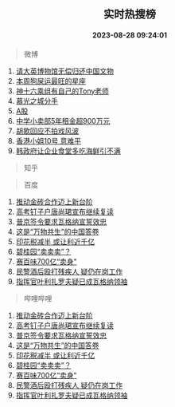 <div align="center"><h2>实时热搜榜</h2><h4>2023-08-28 09:24:01</h4></div>

> 微博  

1. [请大英博物馆无偿归还中国文物](https://s.weibo.com/weibo?q=%23%E8%AF%B7%E5%A4%A7%E8%8B%B1%E5%8D%9A%E7%89%A9%E9%A6%86%E6%97%A0%E5%81%BF%E5%BD%92%E8%BF%98%E4%B8%AD%E5%9B%BD%E6%96%87%E7%89%A9%23&t=31&band_rank=1&Refer=top)<br />
2. [本周狗屎运最旺的星座](https://s.weibo.com/weibo?q=%E6%9C%AC%E5%91%A8%E7%8B%97%E5%B1%8E%E8%BF%90%E6%9C%80%E6%97%BA%E7%9A%84%E6%98%9F%E5%BA%A7&t=31&band_rank=2&Refer=top)<br />
3. [神十六乘组有自己的Tony老师](https://s.weibo.com/weibo?q=%23%E7%A5%9E%E5%8D%81%E5%85%AD%E4%B9%98%E7%BB%84%E6%9C%89%E8%87%AA%E5%B7%B1%E7%9A%84Tony%E8%80%81%E5%B8%88%23&t=31&band_rank=3&Refer=top)<br />
4. [慕光之城分手](https://s.weibo.com/weibo?q=%23%E6%85%95%E5%85%89%E4%B9%8B%E5%9F%8E%E5%88%86%E6%89%8B%23&t=31&band_rank=4&Refer=top)<br />
5. [A股](https://s.weibo.com/weibo?q=A%E8%82%A1&t=31&band_rank=5&Refer=top)<br />
6. [中学小卖部5年租金超900万元](https://s.weibo.com/weibo?q=%23%E4%B8%AD%E5%AD%A6%E5%B0%8F%E5%8D%96%E9%83%A85%E5%B9%B4%E7%A7%9F%E9%87%91%E8%B6%85900%E4%B8%87%E5%85%83%23&t=31&band_rank=6&Refer=top)<br />
7. [胡歌回应不拍戏风波](https://s.weibo.com/weibo?q=%23%E8%83%A1%E6%AD%8C%E5%9B%9E%E5%BA%94%E4%B8%8D%E6%8B%8D%E6%88%8F%E9%A3%8E%E6%B3%A2%23&t=31&band_rank=7&Refer=top)<br />
8. [香港小姐10号 意难平](https://s.weibo.com/weibo?q=%E9%A6%99%E6%B8%AF%E5%B0%8F%E5%A7%9010%E5%8F%B7%20%E6%84%8F%E9%9A%BE%E5%B9%B3&t=31&band_rank=8&Refer=top)<br />
9. [韩政府让企业食堂多吃海鲜引不满](https://s.weibo.com/weibo?q=%23%E9%9F%A9%E6%94%BF%E5%BA%9C%E8%AE%A9%E4%BC%81%E4%B8%9A%E9%A3%9F%E5%A0%82%E5%A4%9A%E5%90%83%E6%B5%B7%E9%B2%9C%E5%BC%95%E4%B8%8D%E6%BB%A1%23&t=31&band_rank=9&Refer=top)<br />

> 知乎  


> 百度  

1. [推动金砖合作迈上新台阶](https://www.baidu.com/s?wd=%E6%8E%A8%E5%8A%A8%E9%87%91%E7%A0%96%E5%90%88%E4%BD%9C%E8%BF%88%E4%B8%8A%E6%96%B0%E5%8F%B0%E9%98%B6&sa=fyb_news&rsv_dl=fyb_news)<br />
2. [高考钉子户唐尚珺宣布继续复读](https://www.baidu.com/s?wd=%E9%AB%98%E8%80%83%E9%92%89%E5%AD%90%E6%88%B7%E5%94%90%E5%B0%9A%E7%8F%BA%E5%AE%A3%E5%B8%83%E7%BB%A7%E7%BB%AD%E5%A4%8D%E8%AF%BB&sa=fyb_news&rsv_dl=fyb_news)<br />
3. [普京签令要求瓦格纳宣誓效忠](https://www.baidu.com/s?wd=%E6%99%AE%E4%BA%AC%E7%AD%BE%E4%BB%A4%E8%A6%81%E6%B1%82%E7%93%A6%E6%A0%BC%E7%BA%B3%E5%AE%A3%E8%AA%93%E6%95%88%E5%BF%A0&sa=fyb_news&rsv_dl=fyb_news)<br />
4. [这是“万物共生”的中国答卷](https://www.baidu.com/s?wd=%E8%BF%99%E6%98%AF%E2%80%9C%E4%B8%87%E7%89%A9%E5%85%B1%E7%94%9F%E2%80%9D%E7%9A%84%E4%B8%AD%E5%9B%BD%E7%AD%94%E5%8D%B7&sa=fyb_news&rsv_dl=fyb_news)<br />
5. [印花税减半 或让利近千亿](https://www.baidu.com/s?wd=%E5%8D%B0%E8%8A%B1%E7%A8%8E%E5%87%8F%E5%8D%8A+%E6%88%96%E8%AE%A9%E5%88%A9%E8%BF%91%E5%8D%83%E4%BA%BF&sa=fyb_news&rsv_dl=fyb_news)<br />
6. [碧桂园“卖卖卖”？](https://www.baidu.com/s?wd=%E7%A2%A7%E6%A1%82%E5%9B%AD%E2%80%9C%E5%8D%96%E5%8D%96%E5%8D%96%E2%80%9D%EF%BC%9F&sa=fyb_news&rsv_dl=fyb_news)<br />
7. [赛百味700亿“卖身”](https://www.baidu.com/s?wd=%E8%B5%9B%E7%99%BE%E5%91%B3700%E4%BA%BF%E2%80%9C%E5%8D%96%E8%BA%AB%E2%80%9D&sa=fyb_news&rsv_dl=fyb_news)<br />
8. [民警酒后殴打残疾人 疑仍在岗工作](https://www.baidu.com/s?wd=%E6%B0%91%E8%AD%A6%E9%85%92%E5%90%8E%E6%AE%B4%E6%89%93%E6%AE%8B%E7%96%BE%E4%BA%BA+%E7%96%91%E4%BB%8D%E5%9C%A8%E5%B2%97%E5%B7%A5%E4%BD%9C&sa=fyb_news&rsv_dl=fyb_news)<br />
9. [指挥官叶利扎罗夫疑已成瓦格纳领袖](https://www.baidu.com/s?wd=%E6%8C%87%E6%8C%A5%E5%AE%98%E5%8F%B6%E5%88%A9%E6%89%8E%E7%BD%97%E5%A4%AB%E7%96%91%E5%B7%B2%E6%88%90%E7%93%A6%E6%A0%BC%E7%BA%B3%E9%A2%86%E8%A2%96&sa=fyb_news&rsv_dl=fyb_news)<br />

> 哔哩哔哩  

1. [推动金砖合作迈上新台阶](https://www.baidu.com/s?wd=%E6%8E%A8%E5%8A%A8%E9%87%91%E7%A0%96%E5%90%88%E4%BD%9C%E8%BF%88%E4%B8%8A%E6%96%B0%E5%8F%B0%E9%98%B6&sa=fyb_news&rsv_dl=fyb_news)<br />
2. [高考钉子户唐尚珺宣布继续复读](https://www.baidu.com/s?wd=%E9%AB%98%E8%80%83%E9%92%89%E5%AD%90%E6%88%B7%E5%94%90%E5%B0%9A%E7%8F%BA%E5%AE%A3%E5%B8%83%E7%BB%A7%E7%BB%AD%E5%A4%8D%E8%AF%BB&sa=fyb_news&rsv_dl=fyb_news)<br />
3. [普京签令要求瓦格纳宣誓效忠](https://www.baidu.com/s?wd=%E6%99%AE%E4%BA%AC%E7%AD%BE%E4%BB%A4%E8%A6%81%E6%B1%82%E7%93%A6%E6%A0%BC%E7%BA%B3%E5%AE%A3%E8%AA%93%E6%95%88%E5%BF%A0&sa=fyb_news&rsv_dl=fyb_news)<br />
4. [这是“万物共生”的中国答卷](https://www.baidu.com/s?wd=%E8%BF%99%E6%98%AF%E2%80%9C%E4%B8%87%E7%89%A9%E5%85%B1%E7%94%9F%E2%80%9D%E7%9A%84%E4%B8%AD%E5%9B%BD%E7%AD%94%E5%8D%B7&sa=fyb_news&rsv_dl=fyb_news)<br />
5. [印花税减半 或让利近千亿](https://www.baidu.com/s?wd=%E5%8D%B0%E8%8A%B1%E7%A8%8E%E5%87%8F%E5%8D%8A+%E6%88%96%E8%AE%A9%E5%88%A9%E8%BF%91%E5%8D%83%E4%BA%BF&sa=fyb_news&rsv_dl=fyb_news)<br />
6. [碧桂园“卖卖卖”？](https://www.baidu.com/s?wd=%E7%A2%A7%E6%A1%82%E5%9B%AD%E2%80%9C%E5%8D%96%E5%8D%96%E5%8D%96%E2%80%9D%EF%BC%9F&sa=fyb_news&rsv_dl=fyb_news)<br />
7. [赛百味700亿“卖身”](https://www.baidu.com/s?wd=%E8%B5%9B%E7%99%BE%E5%91%B3700%E4%BA%BF%E2%80%9C%E5%8D%96%E8%BA%AB%E2%80%9D&sa=fyb_news&rsv_dl=fyb_news)<br />
8. [民警酒后殴打残疾人 疑仍在岗工作](https://www.baidu.com/s?wd=%E6%B0%91%E8%AD%A6%E9%85%92%E5%90%8E%E6%AE%B4%E6%89%93%E6%AE%8B%E7%96%BE%E4%BA%BA+%E7%96%91%E4%BB%8D%E5%9C%A8%E5%B2%97%E5%B7%A5%E4%BD%9C&sa=fyb_news&rsv_dl=fyb_news)<br />
9. [指挥官叶利扎罗夫疑已成瓦格纳领袖](https://www.baidu.com/s?wd=%E6%8C%87%E6%8C%A5%E5%AE%98%E5%8F%B6%E5%88%A9%E6%89%8E%E7%BD%97%E5%A4%AB%E7%96%91%E5%B7%B2%E6%88%90%E7%93%A6%E6%A0%BC%E7%BA%B3%E9%A2%86%E8%A2%96&sa=fyb_news&rsv_dl=fyb_news)<br />
